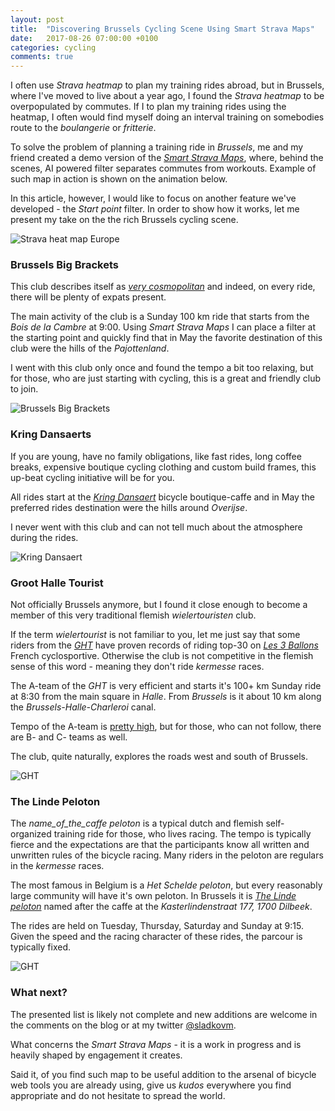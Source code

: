 ```yaml
---
layout: post
title:  "Discovering Brussels Cycling Scene Using Smart Strava Maps"
date:   2017-08-26 07:00:00 +0100
categories: cycling
comments: true
---
```


I often use *Strava heatmap* to plan my training rides abroad, but in Brussels, where I've moved to live about a year ago, I found the *Strava heatmap* to be overpopulated by commutes. If I to plan my training rides using the heatmap, I often would find myself doing an interval training on somebodies route to the *boulangerie* or *fritterie*.

To solve the problem of planning a training ride in *Brussels*, me and my friend created a demo version of the [*Smart Strava Maps*](https://sladkovm.github.io/machine_learning/2017/08/07/Using-Machine-Learning-To-Separate-Workouts-From-Commutes.html), where, behind the scenes, AI powered filter separates commutes from workouts. Example of such map in action is shown on the animation below.

In this article, however, I would like to focus on another feature we've developed - the *Start point* filter. In order to show how it works, let me present my take on the the rich Brussels cycling scene.

![Strava heat map Europe]({{site_url}}/assets/2017-08-26-Brussels-Cycling-Scene/brussels_commutes_workouts.gif)


### Brussels Big Brackets

This club describes itself as [*very cosmopolitan*](https://www.strava.com/clubs/brussels-big-brackets) and indeed, on every ride, there will be plenty of expats present.

The main activity of the club is a Sunday 100 km ride that starts from the *Bois de la Cambre* at 9:00. Using *Smart Strava Maps* I can place a filter at the starting point and quickly find that in May the favorite destination of this club were the hills of the *Pajottenland*.

I went with this club only once and found the tempo a bit too relaxing, but for those, who are just starting with cycling, this is a great and friendly club to join.

![Brussels Big Brackets]({{site_url}}/assets/2017-08-26-Brussels-Cycling-Scene/bbb.png)

### Kring Dansaerts

If you are young, have no family obligations, like fast rides, long coffee breaks, expensive boutique cycling clothing and custom build frames, this up-beat cycling initiative will be for you.

All rides start at the [*Kring Dansaert*](https://www.strava.com/clubs/kringdansaert) bicycle boutique-caffe and in May the preferred rides destination were the hills around *Overijse*.

I never went with this club and can not tell much about the atmosphere during the rides.

![Kring Dansaert]({{site_url}}/assets/2017-08-26-Brussels-Cycling-Scene/kring.png)


### Groot Halle Tourist

Not officially Brussels anymore, but I found it close enough to become a member of this very traditional flemish *wielertouristen* club.

If the term *wielertourist* is not familiar to you, let me just say that some riders from the [*GHT*](http://www.groothalletoerist.be/) have proven records of riding top-30 on [*Les 3 Ballons*](http://www.grandtrophee.fr/epreuve.php?C=22) French cyclosportive. Otherwise the club is not competitive in the flemish sense of this word - meaning they don't ride *kermesse* races.

The A-team of the *GHT* is very efficient and starts it's 100+ km Sunday ride at 8:30 from the main square in *Halle*. From *Brussels* is it about 10 km along the *Brussels-Halle-Charleroi* canal.

Tempo of the A-team is [pretty high](https://www.strava.com/activities/1085858673), but for those, who can not follow, there are B- and C- teams as well.

The club, quite naturally, explores the roads west and south of Brussels.

![GHT]({{site_url}}/assets/2017-08-26-Brussels-Cycling-Scene/ght.png)


### The Linde Peloton

The *name_of_the_caffe peloton* is a typical dutch and flemish self-organized training ride for those, who lives racing. The tempo is typically fierce and the expectations are that the participants know all written and unwritten rules of the bicycle racing. Many riders in the peloton are regulars in the *kermesse* races.

The most famous in Belgium is a *Het Schelde peloton*, but every reasonably large community will have it's own peloton. In Brussels it is [*The Linde peloton*](https://www.strava.com/clubs/102672) named after the caffe at the *Kasterlindenstraat 177, 1700 Dilbeek*.

The rides are held on Tuesday, Thursday, Saturday and Sunday at 9:15. Given the speed and the racing character of these rides, the parcour is typically fixed.

![GHT]({{site_url}}/assets/2017-08-26-Brussels-Cycling-Scene/the_linde.png)

### What next?

The presented list is likely not complete and new additions are welcome in the comments on the blog or at my twitter [@sladkovm](https://twitter.com/sladkovm).

What concerns the *Smart Strava Maps* - it is a work in progress and is heavily shaped by engagement it creates.

Said it, of you find such map to be useful addition to the arsenal of bicycle web tools you are already using, give us *kudos* everywhere you find appropriate and do not hesitate to spread the world.
